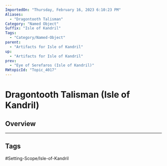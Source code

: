 ```yaml
---
ImportedOn: "Thursday, February 16, 2023 6:10:23 PM"
Aliases:
  - "Dragontooth Talisman"
Category: "Named Object"
Suffix: "Isle of Kandril"
Tags:
  - "Category/Named-Object"
parent:
  - "Artifacts for Isle of Kandril"
up:
  - "Artifacts for Isle of Kandril"
prev:
  - "Eye of Serefaros (Isle of Kandril)"
RWtopicId: "Topic_4017"
---
```

# Dragontooth Talisman (Isle of Kandril)
## Overview

---
## Tags
#Setting-Scope/Isle-of-Kandril

